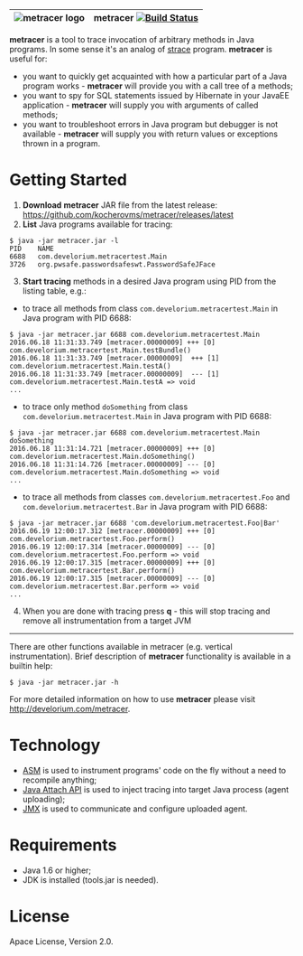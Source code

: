![metracer logo](http://develorium.com/wp-content/uploads/2016/06/metracer_logo.png) | metracer [![Build Status](https://travis-ci.org/kocherovms/metracer.svg?branch=master)](https://travis-ci.org/kocherovms/metracer)
------------ | -------------

**metracer** is a tool to trace invocation of arbitrary methods in Java programs. In some sense it's an analog of [strace] program. **metracer** is useful for:
- you want to quickly get acquainted with how a particular part of a Java program works - **metracer** will provide you with a call tree of a methods;
- you want to spy for SQL statements issued by Hibernate in your JavaEE application - **metracer** will supply you with arguments of called methods;
- you want to troubleshoot errors in Java program but debugger is not available - **metracer** will supply you with return values or exceptions thrown in a program.

# Getting Started

1) **Download** **metracer** JAR file from the latest release: https://github.com/kocherovms/metracer/releases/latest  
2) **List** Java programs available for tracing:
``` console
$ java -jar metracer.jar -l
PID	   NAME
6688   com.develorium.metracertest.Main
3726   org.pwsafe.passwordsafeswt.PasswordSafeJFace
```
3) **Start tracing** methods in a desired Java program using PID from the listing table, e.g.:
- to trace all methods from class `com.develorium.metracertest.Main` in Java program with PID 6688:
``` console
$ java -jar metracer.jar 6688 com.develorium.metracertest.Main
2016.06.18 11:31:33.749 [metracer.00000009] +++ [0] com.develorium.metracertest.Main.testBundle()
2016.06.18 11:31:33.749 [metracer.00000009]  +++ [1] com.develorium.metracertest.Main.testA()
2016.06.18 11:31:33.749 [metracer.00000009]  --- [1] com.develorium.metracertest.Main.testA => void
...
```
- to trace only method `doSomething` from class `com.develorium.metracertest.Main` in Java program with PID 6688:
``` console
$ java -jar metracer.jar 6688 com.develorium.metracertest.Main doSomething
2016.06.18 11:31:14.721 [metracer.00000009] +++ [0] com.develorium.metracertest.Main.doSomething()
2016.06.18 11:31:14.726 [metracer.00000009] --- [0] com.develorium.metracertest.Main.doSomething => void
...
```

- to trace all methods from classes `com.develorium.metracertest.Foo` and `com.develorium.metracertest.Bar` in Java program with PID 6688:
``` console
$ java -jar metracer.jar 6688 'com.develorium.metracertest.Foo|Bar'
2016.06.19 12:00:17.312 [metracer.00000009] +++ [0] com.develorium.metracertest.Foo.perform()
2016.06.19 12:00:17.314 [metracer.00000009] --- [0] com.develorium.metracertest.Foo.perform => void
2016.06.19 12:00:17.315 [metracer.00000009] +++ [0] com.develorium.metracertest.Bar.perform()
2016.06.19 12:00:17.315 [metracer.00000009] --- [0] com.develorium.metracertest.Bar.perform => void
...
```

4) When you are done with tracing press **q** - this will stop tracing and remove all instrumentation from a target JVM  

---

There are other functions available in metracer (e.g. vertical instrumentation). Brief description of **metracer** functionality is available in a builtin help:
``` console
$ java -jar metracer.jar -h
```

For more detailed information on how to use **metracer** please visit http://develorium.com/metracer. 


# Technology

- [ASM] is used to instrument programs' code on the fly without a need to recompile anything;
- [Java Attach API] is used to inject tracing into target Java process (agent uploading);
- [JMX] is used to communicate and configure uploaded agent.

# Requirements

- Java 1.6 or higher;
- JDK is installed (tools.jar is needed).

# License

Apace License, Version 2.0.

[strace]: <http://linux.die.net/man/1/strace>
[StackMapFrames]: http://stackoverflow.com/questions/25109942/is-there-a-better-explanation-of-stack-map-frames
[ASM]: <http://asm.ow2.org/>
[Java Attach API]: https://docs.oracle.com/javase/7/docs/jdk/api/attach/spec/com/sun/tools/attach/VirtualMachine.html
[JMX]: http://www.oracle.com/technetwork/articles/java/javamanagement-140525.html
